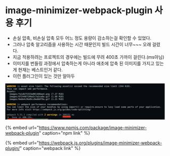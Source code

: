 # image-minimizer-webpack-plugin 사용 후기

* 손실 압축, 비손실 압축 모두 어느 정도 용량이 감소하는걸 확인할 수 있었다.
* 그러나 압축 알고리즘을 사용하는 시간 때문인지 빌드 시간이 너무~~~ 오래 걸렸다.
* 지금 적용하려는 프로젝트의 경우에는 빌드에 무려 400초 가까이 걸린다.\(ms아님\)
* 이미지를 번들링 과정에서 압축하는게 아니라 애초에 압축 된 이미지를 가지고 있는게 현재는 베스트인거 같다.
* 이런 플러그인이 있는 것만 알아두

![](../../.gitbook/assets/2021-08-29-9.08.53%20%281%29.png)



{% embed url="https://www.npmjs.com/package/image-minimizer-webpack-plugin" caption="npm link" %}

{% embed url="https://webpack.js.org/plugins/image-minimizer-webpack-plugin/" caption="webpack link" %}





